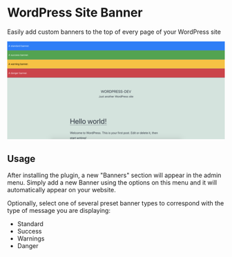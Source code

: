 # WordPress Site Banner

Easily add custom banners to the top of every page of your WordPress site

![Screenshot of a WordPress site displaying a banner at the top of the page](thumbnail.png)

## Usage

After installing the plugin, a new "Banners" section will appear in the admin menu. Simply add a new Banner using the options on this menu and it will automatically appear on your website.

Optionally, select one of several preset banner types to correspond with the type of message you are displaying:
* Standard
* Success
* Warnings
* Danger